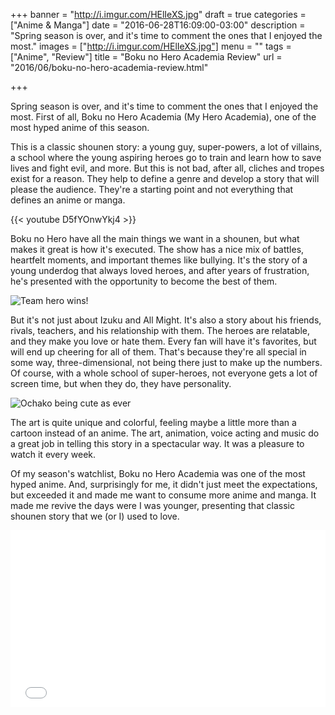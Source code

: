 +++
banner = "http://i.imgur.com/HElIeXS.jpg"
draft = true
categories = ["Anime & Manga"]
date = "2016-06-28T16:09:00-03:00"
description = "Spring season is over, and it's time to comment the ones that I enjoyed the most."
images = ["http://i.imgur.com/HElIeXS.jpg"]
menu = ""
tags = ["Anime", "Review"]
title = "Boku no Hero Academia Review"
url = "2016/06/boku-no-hero-academia-review.html"

+++

Spring season is over, and it's time to comment the ones that I enjoyed the most. First of all, 
Boku no Hero Academia (My Hero Academia), one of the most hyped anime of this season.

This is a classic shounen story: a young guy, super-powers, a lot of villains, a school where the young aspiring 
heroes go to train and learn how to save lives and fight evil, and more. But this is not bad, after all, cliches and 
tropes exist for a reason. They help to define a genre and develop a story that will please the audience. 
They're a starting point and not everything that defines an anime or manga.

<!--more-->

{{< youtube D5fYOnwYkj4 >}}

Boku no Hero have all the main things we want in a shounen, but what makes it great is how it's executed. 
The show has a nice mix of battles, heartfelt moments, and important themes like bullying. It's the story of a 
young underdog that always loved heroes, and after years of frustration, 
he's presented with the opportunity to become the best of them.

![Team hero wins!](http://i.imgur.com/FQOtR3t.jpg)

But it's not just about Izuku and All Might. It's also a story about his friends, rivals, teachers, 
and his relationship with them. The heroes are relatable, and they make you love or hate them. 
Every fan will have it's favorites, but will end up cheering for all of them. 
That's because they're all special in some way, three-dimensional, not being there just to make up the numbers. 
Of course, with a whole school of super-heroes, not everyone gets a lot of screen time, but when they do, 
they have personality.

<img src="http://i.imgur.com/TLPzFQX.gif" alt="Ochako being cute as ever" class="img-medium">

The art is quite unique and colorful, feeling maybe a little more than a cartoon instead of an anime. 
The art, animation, voice acting and music do a great job in telling this story in a spectacular way. 
It was a pleasure to watch it every week.

Of my season's watchlist, Boku no Hero Academia was one of the most hyped anime. And, surprisingly for me, 
it didn't just meet the expectations, but exceeded it and made me want to consume more anime and manga. 
It made me revive the days were I was younger, presenting that classic shounen story that we (or I) used to love.

<div>
<div style="height: 0px; padding-bottom: 56.2493%; position: relative; width: 100%;">
<iframe allowfullscreen="" frameborder="0" src="//coub.com/embed/cq1bz?autoplay=false&amp;maxheight=360&amp;maxwidth=640&amp;muted=true" style="height: 100%; position: absolute; width: 100%;"></iframe></div>
</div>
